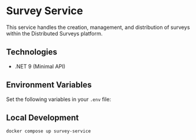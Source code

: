 # Survey Service

This service handles the creation, management, and distribution of surveys within the Distributed Surveys platform.

## Technologies

- .NET 9 (Minimal API)

## Environment Variables

Set the following variables in your `.env` file:

## Local Development

```sh
docker compose up survey-service
```
